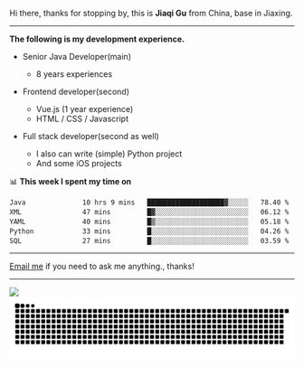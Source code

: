 Hi there, thanks for stopping by, this is **Jiaqi Gu** from China, base in Jiaxing.

---

**The following is my development experience.**

- Senior Java Developer(main)
  - 8 years experiences

- Frontend developer(second)
  - Vue.js (1 year experience)
  - HTML / CSS / Javascript
  
- Full stack developer(second as well)
  - I also can write (simple) Python project
  - And some iOS projects

📊 **This week I spent my time on**
<!--START_SECTION:waka-->

```txt
Java              10 hrs 9 mins   ███████████████████▓░░░░░   78.40 %
XML               47 mins         █▓░░░░░░░░░░░░░░░░░░░░░░░   06.12 %
YAML              40 mins         █▒░░░░░░░░░░░░░░░░░░░░░░░   05.18 %
Python            33 mins         █░░░░░░░░░░░░░░░░░░░░░░░░   04.26 %
SQL               27 mins         █░░░░░░░░░░░░░░░░░░░░░░░░   03.59 %
```

<!--END_SECTION:waka-->

---

[Email me](mailto:htk2klwgr@mozmail.com?subject=Hiring_from_GitHub) if you need to ask me anything., thanks!

---

![]( https://visitor-badge.glitch.me/badge?page_id=githubgujiaqi)
![]( https://github.com/droid-Q/droid-Q/raw/output/github-contribution-grid-snake.svg#gh-dark-mode-only)
